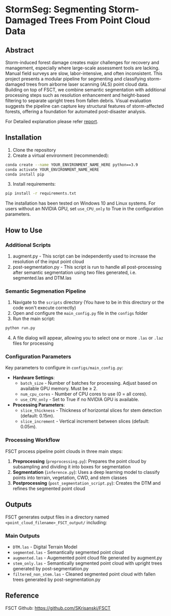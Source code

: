 # StormSeg: Segmenting Storm-Damaged Trees From Point Cloud Data

## Abstract

Storm-induced forest damage creates major challenges for recovery and management, especially where large-scale assessment tools are lacking. Manual field surveys are slow, labor-intensive, and often inconsistent. This project presents a modular pipeline for segmenting and classifying storm-damaged trees from airborne laser scanning (ALS) point cloud data. Building on top of FSCT, we combine semantic segmentation with additional processing steps such as resolution enhancement and height-based filtering to separate upright trees from fallen debris. Visual evaluation suggests the pipeline can capture key structural features of storm-affected forests, offering a foundation for automated post-disaster analysis.

For Detailed explanation please refer [report](./Report.pdf).

## Installation

1. Clone the repository
2. Create a virtual environment (recommended):
```bash
conda create --name YOUR_ENVIRONMENT_NAME_HERE python==3.9
conda activate YOUR_ENVIRONMENT_NAME_HERE
conda install pip
```

3. Install requirements:
```bash
pip install -r requirements.txt
```

The installation has been tested on Windows 10 and Linux systems. For users without an NVIDIA GPU, set `use_CPU_only` to True in the configuration parameters.

## How to Use

### Additional Scripts

1. augment.py - This script can be independently used to increase the resolution of the input point cloud 
2. post-segmentation.py - This script is run to handle all post-processing after semantic segmentation using two files generated, i.e. segmented.las and DTM.las

### Semantic Segmenation Pipeline

1. Navigate to the `scripts` directory (You have to be in this directory or the code won't execute correctly)
2. Open and configure the `main_config.py` file in the `configs` folder
3. Run the main script:
```bash
python run.py
```

4. A file dialog will appear, allowing you to select one or more `.las` or `.laz` files for processing

### Configuration Parameters

Key parameters to configure in `configs/main_config.py`:

- **Hardware Settings**:
  - `batch_size` - Number of batches for processing. Adjust based on available GPU memory. Must be ≥ 2.
  - `num_cpu_cores` - Number of CPU cores to use (0 = all cores).
  - `use_CPU_only` - Set to True if no NVIDIA GPU is available.
- **Processing Parameters**:
  - `slice_thickness` - Thickness of horizontal slices for stem detection (default: 0.15m).
  - `slice_increment` - Vertical increment between slices (default: 0.05m).

  
### Processing Workflow

FSCT process pipeline point clouds in three main steps:

1. **Preprocessing** (`preprocessing.py`): Prepares the point cloud by subsampling and dividing it into boxes for segmentation
2. **Segmentation** (`inference.py`): Uses a deep learning model to classify points into terrain, vegetation, CWD, and stem classes
3. **Postprocessing** (`post_segmentation_script.py`): Creates the DTM and refines the segmented point cloud

## Outputs

FSCT generates output files in a directory named `<point_cloud_filename>_FSCT_output/` including:

### Main Outputs
- `DTM.las` - Digital Terrain Model
- `segmented.las` - Semantically segmented point cloud
- `augmented.las` - Augemented point cloud file generated by augment.py
- `stem_only.las` - Semantically segmented point cloud with upright trees generated by post-segmentation.py
- `filtered_non_stem.las` - Cleaned segmented point cloud with fallen trees generated by post-segmentation.py

## Reference
 FSCT Github: https://github.com/SKrisanski/FSCT
